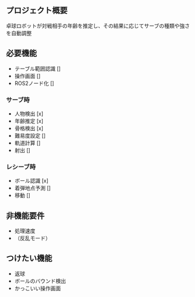 ## プロジェクト概要
卓球ロボットが対戦相手の年齢を推定し、その結果に応じてサーブの種類や強さを自動調整

## 必要機能
- テーブル範囲認識 []
- 操作画面 []
- ROS2ノード化 []

### サーブ時
- 人物検出 [x]
- 年齢推定 [x]
- 骨格検出 [x]
- 難易度設定 []
- 軌道計算 []
- 射出 []

### レシーブ時
- ボール認識 [x]
- 着弾地点予測 []
- 移動 []

## 非機能要件
- 処理速度
- （反乱モード）

## つけたい機能
- 返球
- ボールのバウンド検出
- かっこいい操作画面